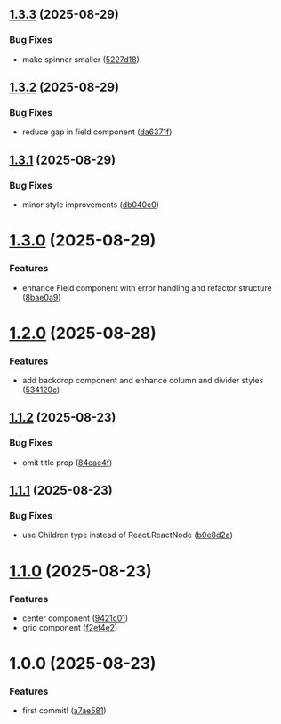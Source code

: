 ## [1.3.3](https://github.com/budchirp/trash-ui/compare/components-v1.3.2...components-v1.3.3) (2025-08-29)


### Bug Fixes

* make spinner smaller ([5227d18](https://github.com/budchirp/trash-ui/commit/5227d18c5a8cdb4aba65a9b6fc492d59861c7970))

## [1.3.2](https://github.com/budchirp/trash-ui/compare/components-v1.3.1...components-v1.3.2) (2025-08-29)


### Bug Fixes

* reduce gap in field component ([da6371f](https://github.com/budchirp/trash-ui/commit/da6371fcbedc367bb47a66d6739f6fe9ba197472))

## [1.3.1](https://github.com/budchirp/trash-ui/compare/components-v1.3.0...components-v1.3.1) (2025-08-29)


### Bug Fixes

* minor style improvements ([db040c0](https://github.com/budchirp/trash-ui/commit/db040c0202b40be6865c11674c5470ce47621459))

# [1.3.0](https://github.com/budchirp/trash-ui/compare/components-v1.2.0...components-v1.3.0) (2025-08-29)


### Features

* enhance Field component with error handling and refactor structure ([8bae0a9](https://github.com/budchirp/trash-ui/commit/8bae0a9e81ec93109e4cec46b64b17cdd7e0cf53))

# [1.2.0](https://github.com/budchirp/trash-ui/compare/components-v1.1.2...components-v1.2.0) (2025-08-28)


### Features

* add backdrop component and enhance column and divider styles ([534120c](https://github.com/budchirp/trash-ui/commit/534120ce43bdbe58fc90168705070cbcbccea6bf))

## [1.1.2](https://github.com/budchirp/trash-ui/compare/components-v1.1.1...components-v1.1.2) (2025-08-23)


### Bug Fixes

* omit title prop ([84cac4f](https://github.com/budchirp/trash-ui/commit/84cac4fee41644772552e2e93d2e79954ccfd1bf))

## [1.1.1](https://github.com/budchirp/trash-ui/compare/components-v1.1.0...components-v1.1.1) (2025-08-23)


### Bug Fixes

* use Children type instead of React.ReactNode ([b0e8d2a](https://github.com/budchirp/trash-ui/commit/b0e8d2ad0d1a28f0f728c918c129c04d3f495b9a))

# [1.1.0](https://github.com/budchirp/trash-ui/compare/components-v1.0.0...components-v1.1.0) (2025-08-23)


### Features

* center component ([9421c01](https://github.com/budchirp/trash-ui/commit/9421c017519ed24845b896120c2c65d7f8853f71))
* grid component ([f2ef4e2](https://github.com/budchirp/trash-ui/commit/f2ef4e26955c5216707caa97deef472ebbcbf5f2))

# 1.0.0 (2025-08-23)


### Features

* first commit! ([a7ae581](https://github.com/budchirp/trash-ui/commit/a7ae581998f8b2fb05ab80cb1ca516124e043cff))
